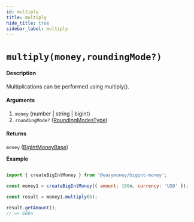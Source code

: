 ```yaml
---
id: multiply
title: multiply
hide_title: true
sidebar_label: multiply
---
```



# `multiply(money,roundingMode?)`

#### Description

Multiplications can be performed using multiply().

#### Arguments

1. `money` (number | string | bigint)
2. `roundingMode?` ([RoundingModesType](Description.md#roundingmodestype))

#### Returns

`money` ([BigIntMoneyBase](Description.md#bigintmoneybase))


**Example**

```js

import { createBigIntMoney } from '@easymoney/bigint-money';

const money1 = createBigIntMoney({ amount: 100n, currency: 'USD' });

const result = money1.multiply(6);

result.getAmount();
// => 600n

```
